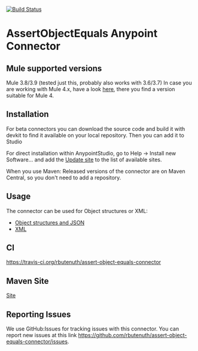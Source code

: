 [![Build Status](https://travis-ci.org/rbutenuth/assert-object-equals-connector.svg?branch=master)](https://travis-ci.org/rbutenuth/assert-object-equals-connector)

# AssertObjectEquals Anypoint Connector

## Mule supported versions
Mule 3.8/3.9 (tested just this, probably also works with 3.6/3.7)
In case you are working with Mule 4.x, have a look [here](https://gitlab.codecentric.de/danijel.dragicevic/assert-object-equals-module), there you find a version suitable for Mule 4.

## Installation
For beta connectors you can download the source code and build it with devkit to find it available on your local repository. Then you can add it to Studio

For direct installation within AnypointStudio, go to Help -> Install new Software... and add the 
[Update site](https://raw.githubusercontent.com/rbutenuth/assert-object-equals-connector/master/update-site/)
to the list of available sites.

When you use Maven: Released versions of the connector are on Maven Central, so you don't need to add a repository.

## Usage

The connector can be used for Object structures or XML:

* [Object structures and JSON](https://github.com/rbutenuth/assert-object-equals-connector/blob/master/docs/compare-objects.md)
* [XML](https://github.com/rbutenuth/assert-object-equals-connector/blob/master/docs/compare-xml.md)

## CI

https://travis-ci.org/rbutenuth/assert-object-equals-connector

## Maven Site

[Site](https://rbutenuth.github.io/assert-object-equals-connector/site/index.html)

## Reporting Issues

We use GitHub:Issues for tracking issues with this connector. You can report new issues at this link https://github.com/rbutenuth/assert-object-equals-connector/issues.
